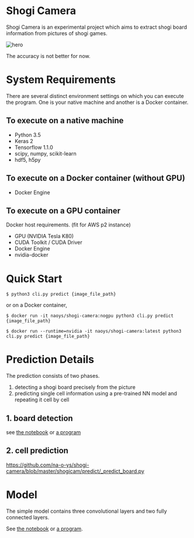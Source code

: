 # Shogi Camera

Shogi Camera is an experimental project which aims to extract shogi board information from pictures of shogi games.

![hero](https://dl.dropboxusercontent.com/s/yr4590foh14mug6/shogi-camera-hero.png)

The accuracy is not better for now.

# System Requirements

There are several distinct environment settings on which you can execute the program. One is your native machine and another is a Docker container.

## To execute on a native machine

- Python 3.5
- Keras 2
- Tensorflow 1.1.0
- scipy, numpy, scikit-learn
- hdf5, h5py

## To execute on a Docker container (without GPU)

- Docker Engine

## To execute on a GPU container

Docker host requirements. (fit for AWS p2 instance)

- GPU (NVIDIA Tesla K80)
- CUDA Toolkit / CUDA Driver
- Docker Engine
- nvidia-docker

# Quick Start

```
$ python3 cli.py predict {image_file_path}
```

or on a Docker container,

```
$ docker run -it naoys/shogi-camera:nogpu python3 cli.py predict {image_file_path}
```

```
$ docker run --runtime=nvidia -it naoys/shogi-camera:latest python3 cli.py predict {image_file_path}
```

# Prediction Details

The prediction consists of two phases.

1. detecting a shogi board precisely from the picture
2. predicting single cell information using a pre-trained NN model and repeating it cell by cell

## 1. board detection

see [the notebook](https://github.com/na-o-ys/shogi-camera/blob/master/notebooks/Board%20Detection.ipynb) or [a program](https://github.com/na-o-ys/shogi-camera/blob/master/shogicam/preprocess/_detect_corners.py)

## 2. cell prediction

https://github.com/na-o-ys/shogi-camera/blob/master/shogicam/predict/_predict_board.py

# Model

The simple model contains three convolutional layers and two fully connected layers.

See [the notebook](https://github.com/na-o-ys/shogi-camera/blob/master/notebooks/Learn.ipynb) or [a program](https://github.com/na-o-ys/shogi-camera/blob/master/shogicam/learn/_purple.py).
